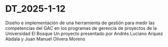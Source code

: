 # DT_2025-1-12
Diseño e implementación de una herramienta de gestión para medir las competencias del GAC en los programas de gerencia de proyectos de la Universidad El Bosque
Un proyecto presentado por Andrés Luciano Arquez Abdala y Juan Manuel Olivera Moreno
